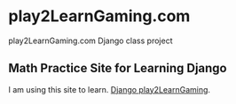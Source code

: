 # play2LearnGaming.com
play2LearnGaming.com Django class project

## Math Practice Site for Learning Django
I am using this site to learn.
[Django play2LearnGaming](https://www.play2LearnGaming.com).

